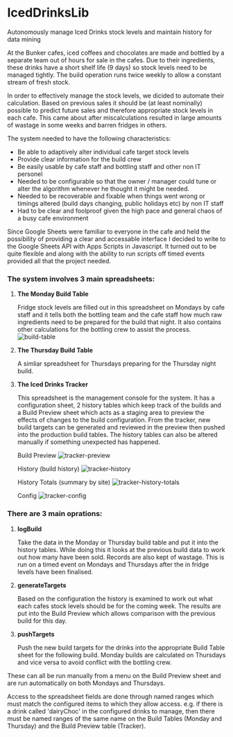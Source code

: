 # IcedDrinksLib
Autonomously manage Iced Drinks stock levels and maintain history for data mining

At the Bunker cafes, iced coffees and chocolates are made and bottled by a separate team out of hours for sale in the cafes. Due to their ingredients, these drinks have a short shelf life (9 days) so stock levels need to be managed tightly. The build operation runs twice weekly to allow a constant stream of fresh stock.

In order to effectively manage the stock levels, we dicided to automate their calculation. Based on previous sales it should be (at least nominally) possible to predict future sales and therefore appropriate stock levels in each cafe. This came about after miscalculations resulted in large amounts of wastage in some weeks and barren fridges in others.

The system needed to have the following characteristics:
- Be able to adaptively alter individual cafe target stock levels
- Provide clear information for the build crew
- Be easily usable by cafe staff and bottling staff and other non IT personel
- Needed to be configurable so that the owner / manager could tune or alter the algorithm whenever he thought it might be needed. 
- Needed to be recoverable and fixable when things went wrong or timings altered (build days changing, public holidays etc) by non IT staff
- Had to be clear and foolproof given the high pace and general chaos of a busy cafe environment

Since Google Sheets were familiar to everyone in the cafe and held the possibility of providing a clear and accessable interface I decided to write to the Google Sheets API with Apps Scripts in Javascript. It turned out to be quite flexible and along with the ability to run scripts off timed events provided all that the project needed.

### The system involves 3 main spreadsheets:
1. **The Monday Build Table**

   Fridge stock levels are filled out in this spreadsheet on Mondays by cafe staff and it tells both the bottling team and the cafe staff how much raw ingredients need to be prepared for the build that night. It also contains other calculations for the bottling crew to assist the process.
   ![build-table](https://cloud.githubusercontent.com/assets/5311341/24587099/65cc08ae-17f3-11e7-9c80-a6094fd59831.png)


2. **The Thursday Build Table**

   A simliar spreadsheet for Thursdays preparing for the Thursday night build.

3. **The Iced Drinks Tracker**

   This spreadsheet is the management console for the system. It has a configuration sheet, 2 history tables which keep track of the builds and a Build Preview sheet which acts as a staging area to preview the effects of changes to the build configuration. From the tracker, new build targets can be generated and reviewed in the preview then pushed into the production build tables. The history tables can also be altered manually if something unexpected has happened.
   
   Build Preview
  ![tracker-preview](https://cloud.githubusercontent.com/assets/5311341/24587138/62437586-17f4-11e7-892b-892e4f3224f2.png)

   History (build history)
   ![tracker-history](https://cloud.githubusercontent.com/assets/5311341/24587168/e967beb4-17f4-11e7-9ea3-d6e7b2ba45ea.png)

   History Totals (summary by site)
   ![tracker-history-totals](https://cloud.githubusercontent.com/assets/5311341/24587171/f89cb1f0-17f4-11e7-9018-52391934f8bf.png)

   Config
   ![tracker-config](https://cloud.githubusercontent.com/assets/5311341/24587178/098b1c04-17f5-11e7-971b-4407993bcbcb.png)


### There are 3 main oprations:
1. **logBuild**

   Take the data in the Monday or Thursday build table and put it into the history tables. While doing this it looks at the previous build data to work out how many have been sold. Records are also kept of wastage. This is run on a timed event on Mondays and Thursdays after the in fridge levels have been finalised.

2. **generateTargets**

   Based on the configuration the history is examined to work out what each cafes stock levels should be for the coming week. The results are put into the Build Preview which allows comparison with the previous build for this day.

3. **pushTargets**

   Push the new build targets for the drinks into the appropriate Build Table sheet for the following build. Monday builds are calculated on Thursdays and vice versa to avoid conflict with the bottling crew.

These can all be run manually from a menu on the Build Preview sheet and are run automatically on both Mondays and Thursdays.

Access to the spreadsheet fields are done through named ranges which must match the configured items to which they allow access. e.g. if there is a drink called 'dairyChoc' in the configured drinks to manage, then there must be named ranges of the same name on the Build Tables (Monday and Thursday) and the Build Preview table (Tracker).
